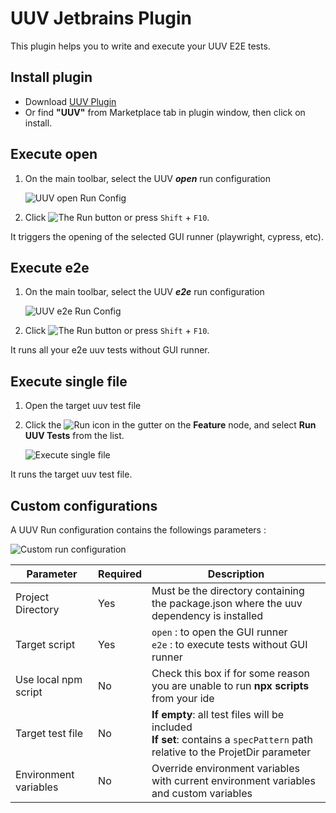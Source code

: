 # UUV Jetbrains Plugin

This plugin helps you to  write and execute your UUV E2E tests. 

## Install plugin
- Download [UUV Plugin](https://plugins.jetbrains.com/plugin/22437-uuv)
- Or find **"UUV"** from Marketplace tab in plugin window, then click on install.

## Execute **open**
1. On the main toolbar, select the UUV ***open*** run configuration

    ![UUV open Run Config](@site/static/img/docs/jetbrain-plugin/open-run-config.png)

2. Click ![The Run button](https://resources.jetbrains.com/help/img/idea/2023.2/app.actions.execute_dark.svg) or press `Shift` + `F10`.

It triggers the opening of the selected GUI runner (playwright, cypress, etc).

## Execute **e2e**
1. On the main toolbar, select the UUV ***e2e*** run configuration

    ![UUV e2e Run Config](@site/static/img/docs/jetbrain-plugin/e2e-run-config.png)

2. Click ![The Run button](https://resources.jetbrains.com/help/img/idea/2023.2/app.actions.execute_dark.svg) or press `Shift` + `F10`.

It runs all your e2e uuv tests without GUI runner.

## Execute single file
1. Open the target uuv test file
2. Click the ![Run icon](https://resources.jetbrains.com/help/img/idea/2023.2/app.actions.execute_dark.svg) in the gutter on the **Feature** node, and select **Run UUV Tests** from the list.

    ![Execute single file](@site/static/img/docs/jetbrain-plugin/execute-single-file.png)

It runs the target uuv test file.

## Custom configurations
A UUV Run configuration contains the followings parameters :

![Custom run configuration](@site/static/img/docs/jetbrain-plugin/run-custom-run-config.png)

| Parameter             | Required | Description                                                                                                                     |
|-----------------------|----------|---------------------------------------------------------------------------------------------------------------------------------|
| Project Directory     | Yes      | Must be the directory containing the package.json where the uuv dependency is installed                                         |
| Target script         | Yes      | `open` : to open the GUI runner<br/> `e2e` : to execute tests without GUI runner                                                |
| Use local npm script  | No       | Check this box if for some reason you are unable to run **npx scripts** from your ide                                           |
| Target test file      | No       | **If empty**: all test files will be included<br/>**If set**: contains a `specPattern` path relative to the ProjetDir parameter |
| Environment variables | No       | Override environment variables with current environment variables and custom variables                                          |

